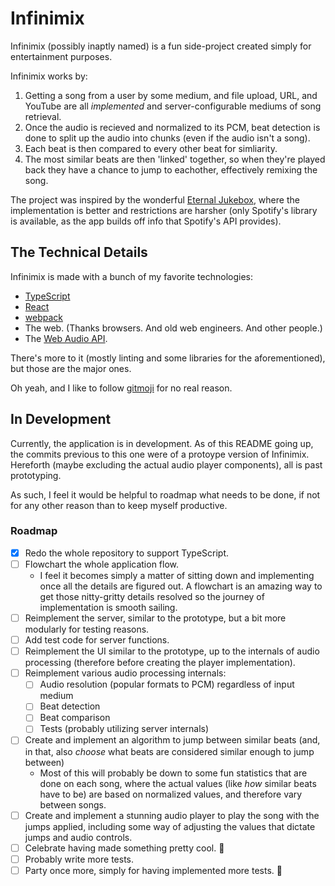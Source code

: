 # Infinimix
Infinimix (possibly inaptly named) is a fun side-project created simply for entertainment purposes.

Infinimix works by:
1. Getting a song from a user by some medium, and file upload, URL, and YouTube are all *implemented*
   and server-configurable mediums of song retrieval.
2. Once the audio is recieved and normalized to its PCM, beat detection is done to split up the audio into chunks (even
   if the audio isn't a song).
3. Each beat is then compared to every other beat for simliarity.
4. The most similar beats are then 'linked' together, so when they're played back they have a chance to jump to
   eachother, effectively remixing the song.

The project was inspired by the wonderful [Eternal Jukebox](https://eternal.abimon.org/), where the implementation is
better and restrictions are harsher (only Spotify's library is available, as the app builds off info that Spotify's API
provides).

## The Technical Details
Infinimix is made with a bunch of my favorite technologies:
* [TypeScript](https://www.typescriptlang.org/)
* [React](https://reactjs.org/)
* [webpack](https://webpack.js.org/)
* The web. (Thanks browsers. And old web engineers. And other people.)
* The [Web Audio API](https://developer.mozilla.org/en-US/docs/Web/API/Web_Audio_API).

There's more to it (mostly linting and some libraries for the aforementioned), but those are the major ones.

Oh yeah, and I like to follow [gitmoji](https://gitmoji.carloscuesta.me/) for no real reason.

## In Development
Currently, the application is in development. As of this README going up, the commits previous to this one were of a
protoype version of Infinimix. Hereforth (maybe excluding the actual audio player components), all is past prototyping.

As such, I feel it would be helpful to roadmap what needs to be done, if not for any other reason than to keep myself
productive.

### Roadmap
* [x] Redo the whole repository to support TypeScript.
* [ ] Flowchart the whole application flow.
  * I feel it becomes simply a matter of sitting down and implementing once all the details are figured out. A flowchart
    is an amazing way to get those nitty-gritty details resolved so the journey of implementation is smooth sailing.
* [ ] Reimplement the server, similar to the prototype, but a bit more modularly for testing reasons.
* [ ] Add test code for server functions.
* [ ] Reimplement the UI similar to the prototype, up to the internals of audio processing (therefore before creating
  the player implementation).
* [ ] Reimplement various audio processing internals:
  * [ ] Audio resolution (popular formats to PCM) regardless of input medium
  * [ ] Beat detection
  * [ ] Beat comparison
  * [ ] Tests (probably utilizing server internals)
* [ ] Create and implement an algorithm to jump between similar beats (and, in that, also *choose* what beats are
  considered similar enough to jump between)
  * Most of this will probably be down to some fun statistics that are done on each song, where the actual values (like
    *how* similar beats have to be) are based on normalized values, and therefore vary between songs.
* [ ] Create and implement a stunning audio player to play the song with the jumps applied, including some way of
  adjusting the values that dictate jumps and audio controls.
* [ ] Celebrate having made something pretty cool. 🎉
* [ ] Probably write more tests.
* [ ] Party once more, simply for having implemented more tests. 🎉
